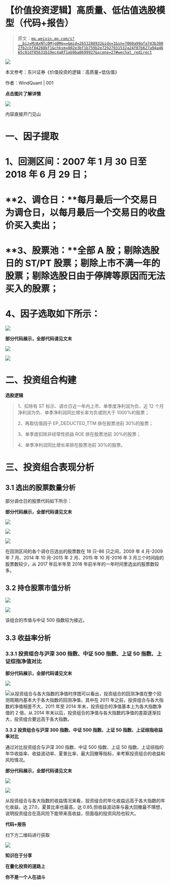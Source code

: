 # 【价值投资逻辑】高质量、低估值选股模型（代码+报告）

> 原文：[`mp.weixin.qq.com/s?__biz=MzAxNTc0Mjg0Mg==&mid=2653288932&idx=1&sn=7060a99afa743b3802fb2cbf84268bf1&chksm=802e3bf1b759b2e72927931532a24f07b627a94a4665c01df05631b19ec4a0f1ab9ba0699927&scene=27#wechat_redirect`](http://mp.weixin.qq.com/s?__biz=MzAxNTc0Mjg0Mg==&mid=2653288932&idx=1&sn=7060a99afa743b3802fb2cbf84268bf1&chksm=802e3bf1b759b2e72927931532a24f07b627a94a4665c01df05631b19ec4a0f1ab9ba0699927&scene=27#wechat_redirect)

![](img/1a681c0b726a3a51b3508cf86dc7c2e8.png)

本文参考：东兴证券《价值投资的逻辑：高质量+低估值》

作者：WindQuant | 001

**点击图片了解详情**

![](https://mp.weixin.qq.com/s?__biz=MjM5ODQ4MjgyMQ==&mid=2651124201&idx=4&sn=e3b75bae3eaa6d34ac660507e9c20aba&scene=21#wechat_redirect)

内容直接开门见山

# **一、因子提取**

# **1、回测区间**：2007 年 1 月 30 日至 2018 年 6 月 29 日；

# **2、调仓日：**每月最后一个交易日为调仓日，以每月最后一个交易日的收盘价买入卖出；

# **3、股票池：**全部 A 股；剔除选股日的 ST/PT 股票；剔除上市不满一年的股票；剔除选股日由于停牌等原因而无法买入的股票；

# **4、因子选取如下所示：**

![](img/cf16feeae8467673a37cf2e505e6081e.png)

**部分代码展示，全部代码请见文末**

![](img/4f7457df64812d829638c184b85ae9e8.png)

![](img/62624c797389c2636a4612759f4de256.png)

# **二、投资组合构建**

**选股逻辑**

> 1、扣除有 ST 标示、调仓日近一年内上市、单季度净利润为负、近 12 个月净利润为负、单季净利润同比增长率为负或则大于 1000%的股票；
> 
> 2、再取估值因子 EP_DEDUCTED_TTM 排在股票池前 30%的股票；
> 
> 3、单季度扣除非经常性损益 ROE 排在股票池前 30%的股票；
> 
> 4、单季净利润同比增长率排在股票池前 30%的股票。

# **三、投资组合表现分析**

## **3.1 选出的股票数量分析**

部分调仓日的股票代码如下所示：

**部分代码展示，全部代码请见文末**

![](img/cb87c4eec1e33d04e9d228747b51eb9b.png)

![](img/de976daed273f79e7ffd711d9069d6a8.png)

![](img/3ba93d21cd0019376dd2aad9b19bd50c.png)

在回测区间的各个调仓日选出的股票数在 18 只-86 只之间，2009 年 4 月-2009 年 7 月、2014 年 10 月-2015 年 2 月、2015 年 10 月-2016 年 3 月三个时间段的股票数较少，从 2017 年后半年至 2018 年前半年的一年时间里选出的股票数较多。

## **3.2 持仓股票市值分析**

![](img/6d40be7ae3680854ad116d0f1142b7de.png)

![](img/32f26d89eaf25ffcfde911b6fed2713d.png)

该组合的市值与中证 500 指数较为接近。

## **3.3 收益率分析**

### **3.3.1 投资组合与沪深 300 指数、中证 500 指数、上证 50 指数、上证综指净值对比**

**部分代码展示，全部代码请见文末**

![](img/20b601b711fa9891cadbebb2260b9ada.png)

![](img/cc952efddc1525385df8fa5c16f4cc5f.png)从投资组合与各大指数的净值时序图可以看出，投资组合的回测净值在整个回测周期内基本大于各大指数的回测净值，其中在 2011 年之前，投资组合与各大指数的净值相差不大，2011 年至 2014 年末，投资组合的净值基本上为各大指数净值的 2 倍，从 2014 年末以后，投资组合的净值与各大指数的净值的差距逐渐拉大，投资组合要远高于各大指数。

**3.3.2 投资组合与沪深 300 指数、中证 500 指数、上证 50 指数、上证综指收益率对比**

通过对比投资组合与沪深 300 指数、中证 500 指数、上证 50 指数、上证综指的年华收益率、收益波动率、夏普比率、最大回撤等指标，来考察投资组合的收益和风险情况。

**部分代码展示，全部代码请见文末**

![](img/7e51f2f14c3b27b6ee5f79224cf77a07.png)

![](img/b62e7cebb98e328372e2ff37c0ca5fae.png)

从投资组合与各大指数的收益情况来看，投资组合的年化收益远高于各大指数的年化收益，达 27.0，夏普比率也最高，达 0.85,但收益波动率与最大回撤最不理想，说明投资组合在高风险下能带来高收益，但面临的投资风险也较大。

**代码+报告**

扫下方二维码进行获取

![](img/0c6a9ded8978a1c9964e58fd9c238629.png)

**知识在于分享**

**在量化投资的道路上**

**你不是一个人在战斗**